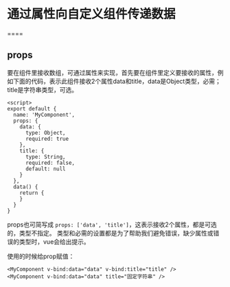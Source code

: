# 通过属性向自定义组件传递数据
====


## props

要在组件里接收数组，可通过属性来实现，首先要在组件里定义要接收的属性，例如下面的代码，表示此组件接收2个属性data和title，data是Object类型，必需；title是字符串类型，可选。

```
<script>
export default {
  name: 'MyComponent',
  props: {
    data: {
      type: Object,
      required: true
    },
    title: {
      type: String,
      required: false,
      default: null
    }
  },
  data() {
    return {
    }
  }
}
```

props也可简写成 `props: ['data', 'title']`，这表示接收2个属性，都是可选的，类型不指定。 类型和必需的设置都是为了帮助我们避免错误，缺少属性或错误的类型时，vue会给出提示。


使用的时候给prop赋值：

```
<MyComponent v-bind:data="data" v-bind:title="title" />
<MyComponent v-bind:data="data" title="固定字符串" />
```

